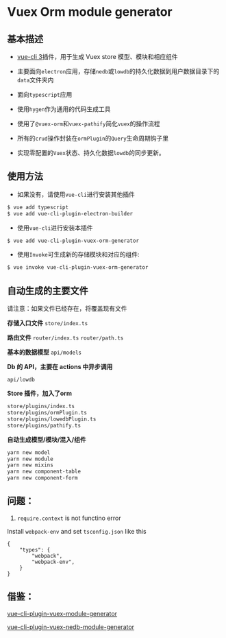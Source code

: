 # Vuex Orm module generator

## 基本描述

- [vue-cli 3](https://github.com/vuejs/vue-cli)插件，用于生成 Vuex store 模型、模块和相应组件

- 主要面向`electron`应用，存储`nedb`或`lowdb`的持久化数据到用户数据目录下的`data`文件夹内

- 面向`typescript`应用

- 使用`hygen`作为通用的代码生成工具

- 使用了`@vuex-orm`和`vuex-pathify`简化`vuex`的操作流程

- 所有的`crud`操作封装在`ormPlugin`的`Query`生命周期钩子里

- 实现零配置的`Vuex`状态、持久化数据`lowdb`的同步更新。

## 使用方法

- 如果没有，请使用`vue-cli`进行安装其他插件

```sh
$ vue add typescript
$ vue add vue-cli-plugin-electron-builder
```

- 使用`vue-cli`进行安装本插件

```sh
$ vue add vue-cli-plugin-vuex-orm-generator
```

- 使用`Invoke`可生成新的存储模块和对应的组件:

```sh
$ vue invoke vue-cli-plugin-vuex-orm-generator
```

## 自动生成的主要文件

请注意：如果文件已经存在，将覆盖现有文件

**存储入口文件**
`store/index.ts`

**路由文件**
`router/index.ts`
`router/path.ts`

**基本的数据模型**
`api/models`

**Db 的 API，主要在 actions 中异步调用**

`api/lowdb`

**Store 插件，加入了orm**

```sh
store/plugins/index.ts
store/plugins/ormPlugin.ts
store/plugins/lowedbPlugin.ts
store/plugins/pathify.ts
```

**自动生成模型/模块/混入/组件**

```sh
yarn new model
yarn new module
yarn new mixins
yarn new component-table
yarn new component-form
```

## 问题：

1. `require.context` is not functino error

Install `webpack-env` and set `tsconfig.json` like this

```
{
    "types": {
        "webpack",
        "webpack-env",
    }
}
```

## 借鉴：

[vue-cli-plugin-vuex-module-generator](https://github.com/paulgv/vue-cli-plugin-vuex-module-generator)

[vue-cli-plugin-vuex-nedb-module-generator](https://github.com/linuxing3/vue-cli-plugin-vuex-nedb-module-generator)
